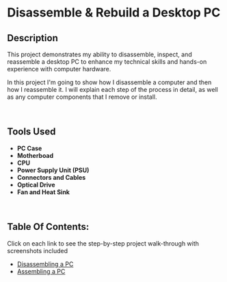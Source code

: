 <h1>Disassemble & Rebuild a Desktop PC</h1>


<h2>Description</h2>
<p>This project demonstrates my ability to disassemble, inspect, and reassemble a desktop PC to enhance my technical skills and hands-on experience with computer hardware.</p>

<p>In this project I'm going to show how I disassemble a computer and then how I reassemble it. I will explain each step of the process in detail, as well as any computer components that I remove or install.</p>

<br />

<h2>Tools Used</h2>

- <b>PC Case</b> 
- <b>Motherboad</b>
- <b>CPU</b>
- <b>Power Supply Unit (PSU)</b> 
- <b>Connectors and Cables</b>
- <b>Optical Drive</b>
- <b>Fan and Heat Sink</b>

<br />

<h2>Table Of Contents:</h2>

<p>Click on each link to see the step-by-step project walk-through with screenshots included</p>

- [Disassembling a PC](https://github.com/Anmoldeep2002/Disassembling-PC/tree/main)
- [Assembling a PC](https://github.com/Anmoldeep2002/Installing-Windows-10-OS)


